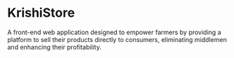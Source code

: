 # KrishiStore
A front-end web application designed to empower farmers by providing a platform to sell their products directly to consumers, eliminating middlemen and enhancing their profitability.

